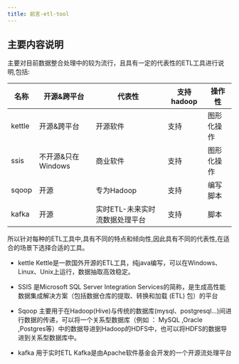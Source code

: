 ```yaml
---
title: 前言-etl-tool
---
```


## 主要内容说明

主要对目前数据整合处理中的较为流行，且具有一定的代表性的ETL工具进行说明,包括:

|名称|开源&跨平台|代表性|支持hadoop|操作性|
|-----|-----|-----|------|------|
|kettle|开源&跨平台|开源软件|支持|图形化操作|
|ssis|不开源&只在Windows|商业软件|支持|图形化操作|
|sqoop|开源|专为Hadoop|支持|编写脚本|
|kafka|开源|实时ETL-未来实时流数据处理平台|支持|脚本| 

所以针对每种的ETL工具中,具有不同的特点和倾向性,因此具有不同的代表性,在适合的场景下选择合适的工具。

* kettle 
	Kettle是一款国外开源的ETL工具，纯java编写，可以在Windows、Linux、Unix上运行，数据抽取高效稳定。
	
* SSIS
    是Microsoft SQL Server Integration Services的简称，是生成高性能数据集成解决方案（包括数据仓库的提取、转换和加载 (ETL) 包）的平台
	
* Sqoop
	主要用于在Hadoop(Hive)与传统的数据库(mysql、postgresql...)间进行数据的传递，可以将一个关系型数据库（例如 ： MySQL ,Oracle ,Postgres等）中的数据导进到Hadoop的HDFS中，也可以将HDFS的数据导进到关系型数据库中。
	
* kafka 用于实时ETL
	Kafka是由Apache软件基金会开发的一个开源流处理平台
